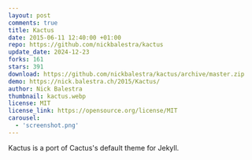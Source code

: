 ```yaml
---
layout: post
comments: true
title: Kactus
date: 2015-06-11 12:40:00 +01:00
repo: https://github.com/nickbalestra/kactus
update_date: 2024-12-23
forks: 161
stars: 391
download: https://github.com/nickbalestra/kactus/archive/master.zip
demo: https://nick.balestra.ch/2015/Kactus/
author: Nick Balestra
thumbnail: kactus.webp
license: MIT
license_link: https://opensource.org/license/MIT
carousel:
  - 'screenshot.png'
---
```


Kactus is a port of Cactus's default theme for Jekyll.
